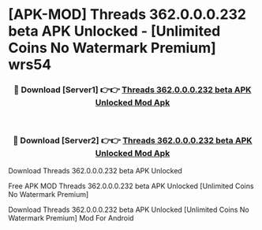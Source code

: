 # [APK-MOD] Threads 362.0.0.0.232 beta APK Unlocked - [Unlimited Coins No Watermark Premium] wrs54



<div align="center">
<h3>🔴 Download [Server1] 👉👉 <a href="https://momento.my/?title=Threads_362.0.0.0.232_beta_APK_Unlocked">Threads 362.0.0.0.232 beta APK Unlocked Mod Apk</a></h3><br>

<h3>🔴 Download [Server2] 👉👉 <a href="https://momento.my/?title=Threads_362.0.0.0.232_beta_APK_Unlocked">Threads 362.0.0.0.232 beta APK Unlocked Mod Apk</a></h3>
</div>



Download Threads 362.0.0.0.232 beta APK Unlocked 

Free APK MOD Threads 362.0.0.0.232 beta APK Unlocked [Unlimited Coins No Watermark Premium]

Download Threads 362.0.0.0.232 beta APK Unlocked [Unlimited Coins No Watermark Premium] Mod For Android

